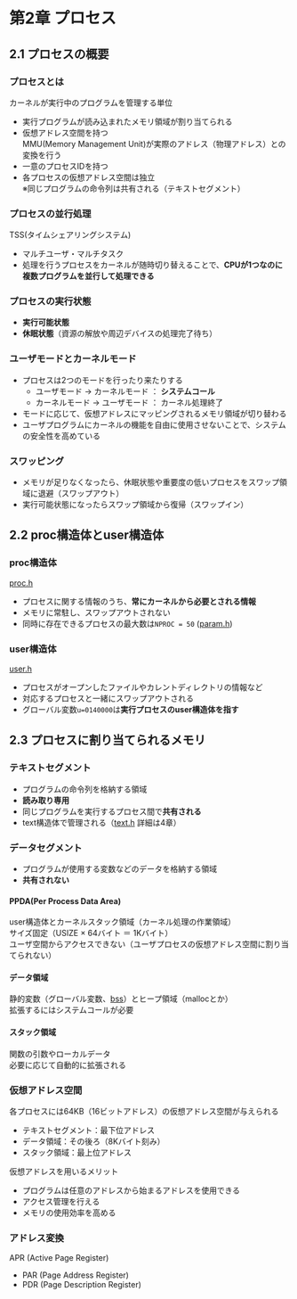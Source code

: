 第2章 プロセス
==============

2.1 プロセスの概要
------------------
### プロセスとは
カーネルが実行中のプログラムを管理する単位
* 実行プログラムが読み込まれたメモリ領域が割り当てられる
* 仮想アドレス空間を持つ  
  MMU(Memory Management Unit)が実際のアドレス（物理アドレス）との変換を行う
* 一意のプロセスIDを持つ
* 各プロセスの仮想アドレス空間は独立  
  ※同じプログラムの命令列は共有される（テキストセグメント）

### プロセスの並行処理
TSS(タイムシェアリングシステム)
* マルチユーザ・マルチタスク
* 処理を行うプロセスをカーネルが随時切り替えることで、**CPUが1つなのに複数プログラムを並行して処理できる**

### プロセスの実行状態
* **実行可能状態**
* **休眠状態**（資源の解放や周辺デバイスの処理完了待ち）

### ユーザモードとカーネルモード
* プロセスは2つのモードを行ったり来たりする
    * ユーザモード -> カーネルモード ： **システムコール**
    * カーネルモード -> ユーザモード ： カーネル処理終了
* モードに応じて、仮想アドレスにマッピングされるメモリ領域が切り替わる
* ユーザプログラムにカーネルの機能を自由に使用させないことで、システムの安全性を高めている

### スワッピング
* メモリが足りなくなったら、休眠状態や重要度の低いプロセスをスワップ領域に退避（スワップアウト）
* 実行可能状態になったらスワップ領域から復帰（スワップイン）


2.2 proc構造体とuser構造体
--------------------------
### proc構造体
[proc.h](http://minnie.tuhs.org/cgi-bin/utree.pl?file=V6/usr/sys/proc.h)
* プロセスに関する情報のうち、**常にカーネルから必要とされる情報**
* メモリに常駐し、スワップアウトされない
* 同時に存在できるプロセスの最大数は```NPROC = 50``` ([param.h](http://minnie.tuhs.org/cgi-bin/utree.pl?file=V6/usr/sys/param.h))

### user構造体
[user.h](http://minnie.tuhs.org/cgi-bin/utree.pl?file=V6/usr/sys/user.h)
* プロセスがオープンしたファイルやカレントディレクトリの情報など
* 対応するプロセスと一緒にスワップアウトされる
* グローバル変数```u=0140000```は**実行プロセスのuser構造体を指す**

2.3 プロセスに割り当てられるメモリ
----------------------------------
### テキストセグメント
* プログラムの命令列を格納する領域  
* **読み取り専用**  
* 同じプログラムを実行するプロセス間で**共有される**  
* text構造体で管理される（[text.h](http://minnie.tuhs.org/cgi-bin/utree.pl?file=V6/usr/sys/text.h) 詳細は4章）

### データセグメント
* プログラムが使用する変数などのデータを格納する領域
* **共有されない**

#### PPDA(Per Process Data Area)
user構造体とカーネルスタック領域（カーネル処理の作業領域）  
サイズ固定（USIZE × 64バイト ＝ 1Kバイト）  
ユーザ空間からアクセスできない（ユーザプロセスの仮想アドレス空間に割り当てられない）

#### データ領域
静的変数（グローバル変数、[bss](http://ja.wikipedia.org/wiki/.bss)）とヒープ領域（mallocとか）  
拡張するにはシステムコールが必要

#### スタック領域
関数の引数やローカルデータ  
必要に応じて自動的に拡張される


### 仮想アドレス空間
各プロセスには64KB（16ビットアドレス）の仮想アドレス空間が与えられる
* テキストセグメント：最下位アドレス
* データ領域：その後ろ（8Kバイト刻み）
* スタック領域：最上位アドレス

仮想アドレスを用いるメリット
* プログラムは任意のアドレスから始まるアドレスを使用できる
* アクセス管理を行える
* メモリの使用効率を高める

### アドレス変換
APR (Active Page Register) 
* PAR (Page Address Register)
* PDR (Page Description Register)



